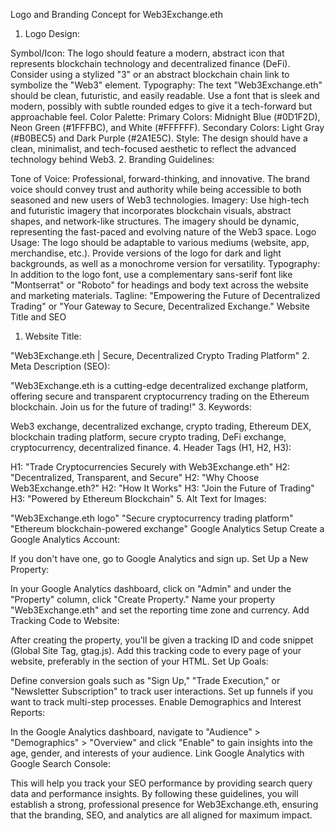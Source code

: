 Logo and Branding Concept for Web3Exchange.eth
1. Logo Design:

Symbol/Icon: The logo should feature a modern, abstract icon that represents blockchain technology and decentralized finance (DeFi). Consider using a stylized "3" or an abstract blockchain chain link to symbolize the "Web3" element.
Typography: The text "Web3Exchange.eth" should be clean, futuristic, and easily readable. Use a font that is sleek and modern, possibly with subtle rounded edges to give it a tech-forward but approachable feel.
Color Palette:
Primary Colors: Midnight Blue (#0D1F2D), Neon Green (#1FFFBC), and White (#FFFFFF).
Secondary Colors: Light Gray (#B0BEC5) and Dark Purple (#2A1E5C).
Style: The design should have a clean, minimalist, and tech-focused aesthetic to reflect the advanced technology behind Web3.
2. Branding Guidelines:

Tone of Voice: Professional, forward-thinking, and innovative. The brand voice should convey trust and authority while being accessible to both seasoned and new users of Web3 technologies.
Imagery: Use high-tech and futuristic imagery that incorporates blockchain visuals, abstract shapes, and network-like structures. The imagery should be dynamic, representing the fast-paced and evolving nature of the Web3 space.
Logo Usage: The logo should be adaptable to various mediums (website, app, merchandise, etc.). Provide versions of the logo for dark and light backgrounds, as well as a monochrome version for versatility.
Typography: In addition to the logo font, use a complementary sans-serif font like "Montserrat" or "Roboto" for headings and body text across the website and marketing materials.
Tagline: "Empowering the Future of Decentralized Trading" or "Your Gateway to Secure, Decentralized Exchange."
Website Title and SEO
1. Website Title:

"Web3Exchange.eth | Secure, Decentralized Crypto Trading Platform"
2. Meta Description (SEO):

"Web3Exchange.eth is a cutting-edge decentralized exchange platform, offering secure and transparent cryptocurrency trading on the Ethereum blockchain. Join us for the future of trading!"
3. Keywords:

Web3 exchange, decentralized exchange, crypto trading, Ethereum DEX, blockchain trading platform, secure crypto trading, DeFi exchange, cryptocurrency, decentralized finance.
4. Header Tags (H1, H2, H3):

H1: "Trade Cryptocurrencies Securely with Web3Exchange.eth"
H2: "Decentralized, Transparent, and Secure"
H2: "Why Choose Web3Exchange.eth?"
H2: "How It Works"
H3: "Join the Future of Trading"
H3: "Powered by Ethereum Blockchain"
5. Alt Text for Images:

"Web3Exchange.eth logo"
"Secure cryptocurrency trading platform"
"Ethereum blockchain-powered exchange"
Google Analytics Setup
Create a Google Analytics Account:

If you don't have one, go to Google Analytics and sign up.
Set Up a New Property:

In your Google Analytics dashboard, click on "Admin" and under the "Property" column, click "Create Property."
Name your property "Web3Exchange.eth" and set the reporting time zone and currency.
Add Tracking Code to Website:

After creating the property, you’ll be given a tracking ID and code snippet (Global Site Tag, gtag.js).
Add this tracking code to every page of your website, preferably in the <head> section of your HTML.
Set Up Goals:

Define conversion goals such as "Sign Up," "Trade Execution," or "Newsletter Subscription" to track user interactions.
Set up funnels if you want to track multi-step processes.
Enable Demographics and Interest Reports:

In the Google Analytics dashboard, navigate to "Audience" > "Demographics" > "Overview" and click "Enable" to gain insights into the age, gender, and interests of your audience.
Link Google Analytics with Google Search Console:

This will help you track your SEO performance by providing search query data and performance insights.
By following these guidelines, you will establish a strong, professional presence for Web3Exchange.eth, ensuring that the branding, SEO, and analytics are all aligned for maximum impact.